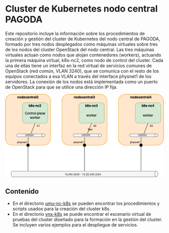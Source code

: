 # Cluster de Kubernetes nodo central PAGODA
Este repositorio incluye la información sobre los procedimientos de creación y gestión del cluster de Kubernetes del nodo central de PAGODA, formado por tres nodos desplegados como máquinas virtuales sobre tres de los nodos del cluster OpenStack del nodo central. 
Las tres máquinas virtuales actuan como nodos que alojan contenedores (workers), actuando la primera máquina virtual, k8s-nc2, como nodo de control del cluster. Cada una de ellas tiene un interfaz en la red virtual de servicios comunes de OpenStack (red común, VLAN 3240), que se comunica con el resto de los equipos conectados a esa VLAN a través del interface physnet1 de los servidores. La conexión de los nodos está implementada como un puerto de OpenStack para que se utilice una dirección IP fija.

![Cluster Kubernetes de servicios comunes](k8s-nc.png)

## Contenido
- En el directorio [umu-nc-k8s](umu-nc-k8s) se pueden encontrar los procedimientos y scripts usados para la creación del cluster k8s.
- En el directorio [vnx-k8s](vnx-k8s) se puede encontrar el escenario virtual de pruebas del cluster diseñado para la formación en la gestión del cluster. Se incluyen varios ejemplos para el despliegue de servicios. 
